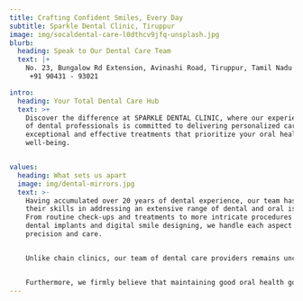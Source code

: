 ```yaml
---
title: Crafting Confident Smiles, Every Day
subtitle: Sparkle Dental Clinic, Tiruppur
image: img/socaldental-care-l0dthcv9jfq-unsplash.jpg
blurb:
  heading: Speak to Our Dental Care Team
  text: |+
    No. 23, Bungalow Rd Extension, Avinashi Road, Tiruppur, Tamil Nadu      
     +91 90431 - 93021

intro:
  heading: Your Total Dental Care Hub
  text: >+
    Discover the difference at SPARKLE DENTAL CLINIC, where our experienced team
    of dental professionals is committed to delivering personalized care,
    exceptional and effective treatments that prioritize your oral health and
    well-being.


values:
  heading: What sets us apart
  image: img/dental-mirrors.jpg
  text: >-
    Having accumulated over 20 years of dental experience, our team has honed
    their skills in addressing an extensive range of dental and oral issues.
    From routine check-ups and treatments to more intricate procedures like
    dental implants and digital smile designing, we handle each aspect with
    precision and care.


    Unlike chain clinics, our team of dental care providers remains unchanged, emphasizing the importance of a consistent approach to your care.


    Furthermore, we firmly believe that maintaining good oral health goes hand in hand with ensuring overall well-being. We prioritize comprehensive care that not only enhances your smile but also contributes to your overall health and wellness."
---
```

